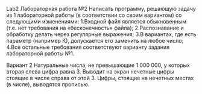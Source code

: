 Lab2
Лабораторная работа №2
Написать программу, решающую задачу из 1 лабораторной работы (в соответствии со своим вариантом) со следующими изменениями:
1.Входной файл является обыкновенным (т.е. нет требования на «бесконечность» файла);
2.Распознавание и обработку делать  через регулярные выражения;
3.В вариантах, где есть параметр (например К), допускается его заменить на любое число;
4.Все остальные требования соответствуют варианту задания лабораторной работы №1.


Вариант 2
Натуральные числа, не превышающие 1 000 000, у которых вторая слева цифра равна 3.
Выводит на экран нечетные цифры стоящие в числе справа от этой 3. Цифры, стоящие на нечетных местах (в числе), выводятся прописью.
